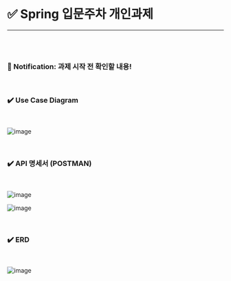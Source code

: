 # ✅ Spring 입문주차 개인과제 

--- 
<br><br>

### 📢 Notification: 과제 시작 전 확인할 내용!

<BR>

### ✔️ Use Case Diagram 
<BR>

![image](https://github.com/gminnimk/MyScheduleAppServer/assets/165118770/febe417c-bd1a-484b-8b92-88550bd7feb9)

<BR>

### ✔️ API 명세서 (POSTMAN) 
<BR>

![image](https://github.com/gminnimk/MyScheduleAppServer/assets/165118770/23541bfc-44a3-4e82-9204-d25d08c740ad)


![image](https://github.com/gminnimk/MyScheduleAppServer/assets/165118770/9aa92a2e-f8a0-447f-8077-d3277ae2218f)



<BR>

### ✔️ ERD
<BR>

![image](https://github.com/gminnimk/MyScheduleAppServer/assets/165118770/0d109b9d-3d5b-4fdb-ba6d-1933dede94c7)

